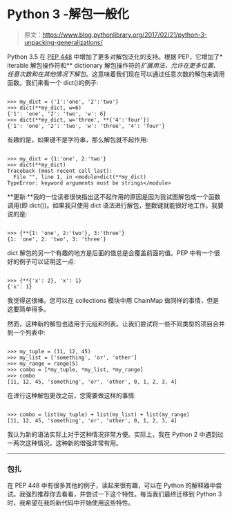 # Python 3 -解包一般化

> 原文：<https://www.blog.pythonlibrary.org/2017/02/21/python-3-unpacking-generalizations/>

Python 3.5 在 [PEP 448](https://www.python.org/dev/peps/pep-0448/) 中增加了更多对解包泛化的支持。根据 PEP，它增加了* iterable 解包操作符和** dictionary 解包操作符的*扩展用法，允许在更多位置、任意次数和在其他情况下解包*。这意味着我们现在可以通过任意次数的解包来调用函数。我们来看一个 dict()的例子:

```

>>> my_dict = {'1':'one', '2':'two'}
>>> dict(**my_dict, w=6)
{'1': 'one', '2': 'two', 'w': 6}
>>> dict(**my_dict, w='three', **{'4':'four'})
{'1': 'one', '2': 'two', 'w': 'three', '4': 'four'}

```

有趣的是，如果键不是字符串，那么解包就不起作用:

```

>>> my_dict = {1:'one', 2:'two'}
>>> dict(**my_dict)
Traceback (most recent call last):
  File "", line 1, in <module>dict(**my_dict)
TypeError: keyword arguments must be strings</module> 
```

**更新:**我的一位读者很快指出这不起作用的原因是因为我试图解包成一个函数调用(即 dict())。如果我只使用 dict 语法进行解包，整数键就能很好地工作。我要说的是:

```

>>> {**{1: 'one', 2:'two'}, 3:'three'}
{1: 'one', 2: 'two', 3: 'three'}

```

dict 解包的另一个有趣的地方是后面的值总是会覆盖前面的值。PEP 中有一个很好的例子可以证明这一点:

```

>>> {**{'x': 2}, 'x': 1}
{'x': 1}

```

我觉得这很棒。您可以在 collections 模块中用 ChainMap 做同样的事情，但是这要简单得多。

然而，这种新的解包也适用于元组和列表。让我们尝试将一些不同类型的项目合并到一个列表中:

```

>>> my_tuple = (11, 12, 45)
>>> my_list = ['something', 'or', 'other']
>>> my_range = range(5)
>>> combo = [*my_tuple, *my_list, *my_range]
>>> combo
[11, 12, 45, 'something', 'or', 'other', 0, 1, 2, 3, 4]

```

在进行这种解包更改之前，您需要做这样的事情:

```

>>> combo = list(my_tuple) + list(my_list) + list(my_range)
[11, 12, 45, 'something', 'or', 'other', 0, 1, 2, 3, 4]

```

我认为新的语法实际上对于这种情况非常方便。实际上，我在 Python 2 中遇到过一两次这种情况，这种新的增强非常有用。

* * *

### 包扎

在 PEP 448 中有很多其他的例子，读起来很有趣，可以在 Python 的解释器中尝试。我强烈推荐你去看看，并尝试一下这个特性。每当我们最终迁移到 Python 3 时，我希望在我的新代码中开始使用这些特性。